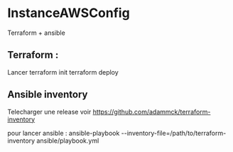# InstanceAWSConfig
Terraform + ansible


## Terraform :
Lancer terraform init
terraform deploy

## Ansible inventory 
Telecharger une release
voir https://github.com/adammck/terraform-inventory


pour lancer ansible : 
ansible-playbook --inventory-file=/path/to/terraform-inventory ansible/playbook.yml



